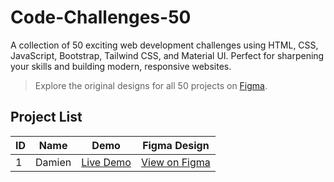 # Code-Challenges-50

A collection of 50 exciting web development challenges using HTML, CSS, JavaScript, Bootstrap, Tailwind CSS, and Material UI. Perfect for sharpening your skills and building modern, responsive websites.

> Explore the original designs for all 50 projects on [Figma](https://www.figma.com/design/nZIPM0zBMHb6Q5nAGWufbY/TOP-50-WEBSITES-(Community)?node-id=0-1&t=f7lVghqrWwaNQy1y-1).

## Project List

| ID  | Name   | Demo  | Figma Design |
|-----|--------|-------|--------------|
| 1   | Damien | [Live Demo](https://damien-lyart.vercel.app/) | [View on Figma](https://www.figma.com/design/DVUlD9ejYQfAVHTV5Olzbi/Photographer-Portfolio-Website-UI-Template---Dark-Theme-%7C-Produce-UI-(Community)?node-id=11-2&t=FC1QoKyFSNOSdsVq-1) |

